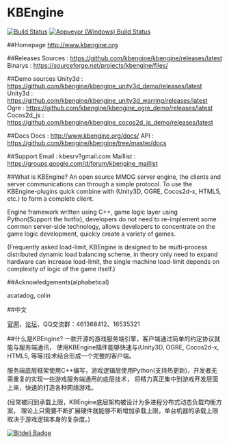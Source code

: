KBEngine
========

[![Build Status](https://travis-ci.org/kbengine/kbengine.svg)](https://travis-ci.org/kbengine/kbengine)
[![Appveyor (Windows) Build  Status](https://ci.appveyor.com/api/projects/status/github/kbengine/kbengine?branch=master&svg=true)](https://ci.appveyor.com/project/kbengine/kbengine/branch/master)

##Homepage
http://www.kbengine.org

##Releases
	Sources		: https://github.com/kbengine/kbengine/releases/latest
	Binarys		: https://sourceforge.net/projects/kbengine/files/

##Demo sources
	Unity3d		: https://github.com/kbengine/kbengine_unity3d_demo/releases/latest
	Unity3d		: https://github.com/kbengine/kbengine_unity3d_warring/releases/latest
	Ogre		: https://github.com/kbengine/kbengine_ogre_demo/releases/latest
	Cocos2d_js	: https://github.com/kbengine/kbengine_cocos2d_js_demo/releases/latest

##Docs
	Docs		: http://www.kbengine.org/docs/
	API			: https://github.com/kbengine/kbengine/tree/master/docs
	
##Support
	Email		: kbesrv?gmail.com
	Maillist	: https://groups.google.com/d/forum/kbengine_maillist


##What is KBEngine?
An open source MMOG server engine, the clients and server communications can through a simple protocol.
To use the KBEngine-plugins quick combine with (Unity3D, OGRE, Cocos2d-x, HTML5, etc.) to form a complete client.

Engine framework written using C++, game logic layer using Python(Support the hotfix), 
developers do not need to re-implement some common server-side technology,
allows developers to concentrate on the game logic development, quickly create a variety of games.

(Frequently asked load-limit, KBEngine is designed to be multi-process distributed dynamic load balancing scheme, 
in theory only need to expand hardware can increase load-limit, the single machine load-limit 
depends on complexity of logic of the game itself.)



##Acknowledgements(alphabetical)

acatadog, colin



##中文

[官网](http://kbengine.org/cn)，[论坛](http://bbs.kbengine.org)，QQ交流群：461368412、16535321


##什么是KBEngine?
一款开源的游戏服务端引擎，客户端通过简单的约定协议就能与服务端通讯，
使用KBEngine插件能够快速与(Unity3D, OGRE, Cocos2d-x, HTML5, 等等)技术结合形成一个完整的客户端。

服务端底层框架使用C++编写，游戏逻辑层使用Python(支持热更新)，开发者无需重复的实现一些游戏服务端通用的底层技术，
将精力真正集中到游戏开发层面上来，快速的打造各种网络游戏。

(经常被问到承载上限，KBEngine底层架构被设计为多进程分布式动态负载均衡方案，
理论上只需要不断扩展硬件就能够不断增加承载上限，单台机器的承载上限取决于游戏逻辑本身的复杂度。)





[![Bitdeli Badge](https://d2weczhvl823v0.cloudfront.net/kbengine/kbengine/trend.png)](https://bitdeli.com/free "Bitdeli Badge")

